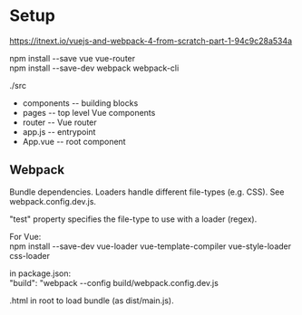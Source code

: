 # Setup

https://itnext.io/vuejs-and-webpack-4-from-scratch-part-1-94c9c28a534a

npm install --save vue vue-router\
npm install --save-dev webpack webpack-cli

./src
* components -- building blocks
* pages -- top level Vue components
* router -- Vue router
* app.js -- entrypoint
* App.vue -- root component

## Webpack

Bundle dependencies. Loaders handle different file-types (e.g. CSS). See webpack.config.dev.js.

"test" property specifies the file-type to use with a loader (regex).

For Vue:\
npm install --save-dev vue-loader vue-template-compiler vue-style-loader css-loader

in package.json:\
"build": "webpack --config build/webpack.config.dev.js

.html in root to load bundle (as dist/main.js).